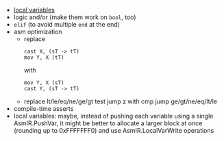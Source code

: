 - [local variables](https://www.youtube.com/watch?v=NWmJdtT6Fww&list=PLpM-Dvs8t0VbMZA7wW9aR3EtBqe2kinu4&index=43)
- logic and/or (make them work on `bool`, too)
- `elif` (to avoid multiple `end` at the end)
- asm optimization
	- replace
		```
		cast X, (sT -> tT)
		mov Y, X (tT)
		```
		with
		```
		mov Y, X (sT)
		cast Y, (sT -> tT)
		```
	- replace
		lt/le/eq/ne/ge/gt
		test
		jump z
	  with
	    cmp
	    jump ge/gt/ne/eq/lt/le
- compile-time asserts
- local variables: maybe, instead of pushing each variable using a single AsmIR.PushVar, it might be better to allocate a larger block at once (rounding up to 0xFFFFFFF0) and use AsmIR.LocalVarWrite operations
